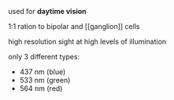 used for **daytime vision**

1:1 ration to bipolar and [[ganglion]] cells

high resolution sight at high levels of illumination

only 3 different types:
- 437 nm (blue)
- 533 nm (green)
- 564 nm (red)